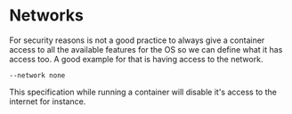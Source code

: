 # Networks

For security reasons is not a good practice to always give a container access to
all the available features for the OS so we can define what it has access too.
A good example for that is having access to the network.

```terminal
--network none
```

This specification while running a container will disable it's access to the
internet for instance.
